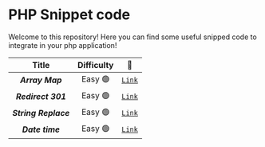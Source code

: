 # PHP Snippet code
Welcome to this repository! Here you can find some useful snipped code to integrate in your php application!

| Title | Difficulty | 🔗 |
|:-----:|:----------:|:--:|
|***Array Map***|Easy 🟢 | [`Link`](https://github.com/LeonardoBruno98/snippet-php/blob/main/array_map.php)|
|***Redirect 301***|Easy 🟢 | [`Link`](https://github.com/LeonardoBruno98/snippet-php/blob/main/redirect_301.php)|
|***String Replace***|Easy 🟢 | [`Link`](https://github.com/LeonardoBruno98/snippet-php/blob/main/str_replace.php)|
|***Date time***|Easy 🟢 | [`Link`](https://github.com/LeonardoBruno98/snippet-php/blob/main/date-time.php)|
